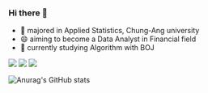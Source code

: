### Hi there 👋

- 🔎 majored in Applied Statistics, Chung-Ang university
- 😄 aiming to become a Data Analyst in Financial field
- 🌱 currently studying Algorithm with BOJ


<img src="https://img.shields.io/badge/Python3-3776AB?style=flat&logo=Python&logoColor=white"/> <img src="https://img.shields.io/badge/R-276DC3?style=flat&logo=R&logoColor=white"/> <img src="https://img.shields.io/badge/MySQL-4479A1?style=flat&logo=MySQL&logoColor=white"/> 

![Anurag's GitHub stats](https://github-readme-stats.vercel.app/api?username=mjiii25&count_private=true)




<!--
**mjiii25/mjiii25** is a ✨ _special_ ✨ repository because its `README.md` (this file) appears on your GitHub profile.

Here are some ideas to get you started:

- 🔭 I’m currently working on ...
- 🌱 I’m currently learning Algorithm, practicing with codeup
- 👯 I’m looking to collaborate on ...
- 🤔 I’m looking for help with ...
- 💬 Ask me about ...
- 📫 How to reach me: ...
- 😄 Pronouns: ...
- ⚡ Fun fact: ...
-->
